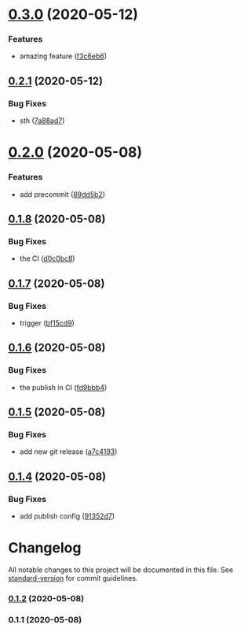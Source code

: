 # [0.3.0](https://github.com/SoftwareBrothers/example-design-system/compare/v0.2.1...v0.3.0) (2020-05-12)


### Features

* amazing feature ([f3c6eb6](https://github.com/SoftwareBrothers/example-design-system/commit/f3c6eb6a8b45f846e9967b324b3d7ca359c5ed3d))

## [0.2.1](https://github.com/SoftwareBrothers/example-design-system/compare/v0.2.0...v0.2.1) (2020-05-12)


### Bug Fixes

* sth ([7a88ad7](https://github.com/SoftwareBrothers/example-design-system/commit/7a88ad70d4e005359709029d653eb0cdc8f1b13e))

# [0.2.0](https://github.com/SoftwareBrothers/example-design-system/compare/v0.1.8...v0.2.0) (2020-05-08)


### Features

* add precommit ([89dd5b2](https://github.com/SoftwareBrothers/example-design-system/commit/89dd5b2bcf9ccdf65229c1b77d22bf3fa724cc31))

## [0.1.8](https://github.com/SoftwareBrothers/example-design-system/compare/v0.1.7...v0.1.8) (2020-05-08)


### Bug Fixes

* the CI ([d0c0bc8](https://github.com/SoftwareBrothers/example-design-system/commit/d0c0bc8cac20178342c5b45a8544cd93cea6b716))

## [0.1.7](https://github.com/SoftwareBrothers/example-design-system/compare/v0.1.6...v0.1.7) (2020-05-08)


### Bug Fixes

* trigger ([bf15cd9](https://github.com/SoftwareBrothers/example-design-system/commit/bf15cd9c242d22fa47a121617b8a561158803a4b))

## [0.1.6](https://github.com/SoftwareBrothers/example-design-system/compare/v0.1.5...v0.1.6) (2020-05-08)


### Bug Fixes

* the publish in CI ([fd9bbb4](https://github.com/SoftwareBrothers/example-design-system/commit/fd9bbb45fb3541f0723859477305238a415584f4))

## [0.1.5](https://github.com/SoftwareBrothers/example-design-system/compare/v0.1.4...v0.1.5) (2020-05-08)


### Bug Fixes

* add new git release ([a7c4193](https://github.com/SoftwareBrothers/example-design-system/commit/a7c4193db66d389018e4b708d7d9e0ab47979b40))

## [0.1.4](https://github.com/SoftwareBrothers/example-design-system/compare/v0.1.3...v0.1.4) (2020-05-08)


### Bug Fixes

* add publish config ([91352d7](https://github.com/SoftwareBrothers/example-design-system/commit/91352d7decd043de8f640e6bf7badb17282260d4))

# Changelog

All notable changes to this project will be documented in this file. See [standard-version](https://github.com/conventional-changelog/standard-version) for commit guidelines.

### [0.1.2](https://github.com/SoftwareBrothers/example-design-system/compare/v0.1.1...v0.1.2) (2020-05-08)

### 0.1.1 (2020-05-08)
